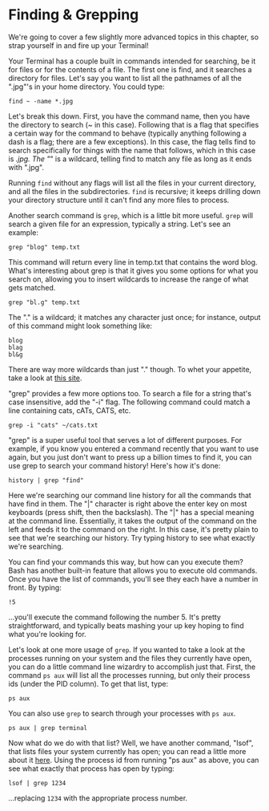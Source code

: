# Finding & Grepping

We're going to cover a few slightly more advanced topics in this chapter, so strap yourself in and fire up your Terminal!

Your Terminal has a couple built in commands intended for searching, be it for files or for the contents of a file. The first one is find, and it searches a directory for files. Let's say you want to list all the pathnames of all the ".jpg"'s in your home directory. You could type:

```
find ~ -name *.jpg
```

Let's break this down. First, you have the command name, then you have the directory to search (~ in this case). Following that is a flag that specifies a certain way for the command to behave (typically anything following a dash is a flag; there are a few exceptions). In this case, the flag tells find to search specifically for things with the name that follows, which in this case is *.jpg. The "*" is a wildcard, telling find to match any file as long as it ends with ".jpg".

Running `find` without any flags will list all the files in your current directory, and all the files in the subdirectories. `find` is recursive; it keeps drilling down your directory structure until it can't find any more files to process.

Another search command is `grep`, which is a little bit more useful. `grep` will search a given file for an expression, typically a string. Let's see an example:

```
grep "blog" temp.txt
```

This command will return every line in temp.txt that contains the word blog. What's interesting about grep is that it gives you some options for what you search on, allowing you to insert wildcards to increase the range of what gets matched.

```
grep "bl.g" temp.txt
```

The "." is a wildcard; it matches any character just once; for instance, output of this command might look something like:

```
blog
blag
bl&g
```

There are way more wildcards than just "." though. To whet your appetite, take a look at [this site]("http://www.panix.com/~elflord/unix/grep.html").

"grep" provides a few more options too. To search a file for a string that's case insensitive, add the "-i" flag. The following command could match a line containing cats, cATs, CATS, etc.

```
grep -i "cats" ~/cats.txt
```

"grep" is a super useful tool that serves a lot of different purposes. For example, if you know you entered a command recently that you want to use again, but you just don't want to press up a billion times to find it, you can use grep to search your command history! Here's how it's done:

```
history | grep "find"
```

Here we're searching our command line history for all the commands that have find in them. The "|" character is right above the enter key on most keyboards (press shift, then the backslash). The "|" has a special meaning at the command line. Essentially, it takes the output of the command on the left and feeds it to the command on the right. In this case, it's pretty plain to see that we're searching our history. Try typing history to see what exactly we're searching.

You can find your commands this way, but how can you execute them? Bash has another built-in feature that allows you to execute old commands. Once you have the list of commands, you'll see they each have a number in front. By typing:

```
!5
```

…you'll execute the command following the number 5. It's pretty straightforward, and typically beats mashing your up key hoping to find what you're looking for.

Let's look at one more usage of `grep`. If you wanted to take a look at the processes running on your system and the files they currently have open, you can do a little command line wizardry to accomplish just that. First, the command `ps aux` will list all the processes running, but only their process ids (under the PID column). To get that list, type:

```
ps aux
```

You can also use `grep` to search through your processes with `ps aux`.

```
ps aux | grep terminal
```

Now what do we do with that list? Well, we have another command, "lsof", that lists files your system currently has open; you can read a little more about it [here]("http://en.wikipedia.org/wiki/Lsof"). Using the process id from running "ps aux" as above, you can see what exactly that process has open by typing:

```
lsof | grep 1234
```

…replacing `1234` with the appropriate process number.
